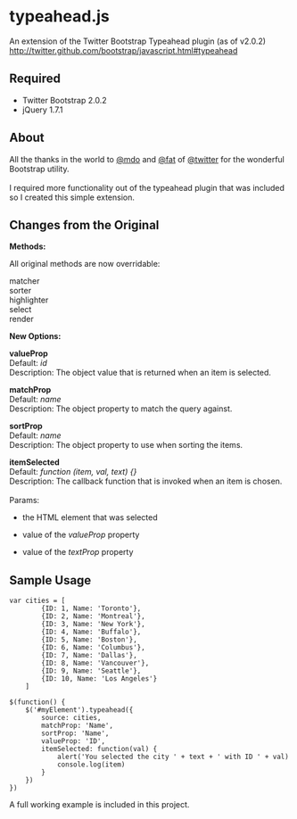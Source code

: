 typeahead.js
============

An extension of the Twitter Bootstrap Typeahead plugin (as of v2.0.2)<br />
<http://twitter.github.com/bootstrap/javascript.html#typeahead>

Required
-----------------
* Twitter Bootstrap 2.0.2
* jQuery 1.7.1

About
-----
All the thanks in the world to [@mdo](https://twitter.com/#!/mdo) and [@fat](https://twitter.com/#!/fat) of [@twitter](https://twitter.com/) for the wonderful Bootstrap utility.<br /><br />
I required more functionality out of the typeahead plugin that was included so I created this simple extension.

Changes from the Original
-------

**Methods:**

All original methods are now overridable:

matcher<br />
sorter<br />
highlighter<br />
select<br />
render<br />

**New Options:**

**valueProp**<br />
Default: *id*<br />
Description: The object value that is returned when an item is selected.

**matchProp**<br />
Default: *name*<br />
Description: The object property to match the query against.

**sortProp**<br />
Default: *name*<br />
Description: The object property to use when sorting the items.

**itemSelected**<br />
Default: *function (item, val, text) {}*<br />
Description: The callback function that is invoked when an item is chosen.<br />  
Params: <br />

+ the HTML element that was selected

+ value of the *valueProp* property

+ value of the *textProp* property

Sample Usage
------------
    var cities = [
			{ID: 1, Name: 'Toronto'},
			{ID: 2, Name: 'Montreal'},
			{ID: 3, Name: 'New York'},
			{ID: 4, Name: 'Buffalo'},
			{ID: 5, Name: 'Boston'},
			{ID: 6, Name: 'Columbus'},
			{ID: 7, Name: 'Dallas'},
			{ID: 8, Name: 'Vancouver'},
			{ID: 9, Name: 'Seattle'},
			{ID: 10, Name: 'Los Angeles'}
	    ]

	$(function() {
		$('#myElement').typeahead({
			source: cities,
			matchProp: 'Name',
			sortProp: 'Name',
			valueProp: 'ID',
			itemSelected: function(val) {
				alert('You selected the city ' + text + ' with ID ' + val)
				console.log(item)
			}
		})
	})

A full working example is included in this project.